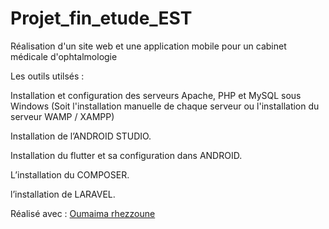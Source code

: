 # Projet_fin_etude_EST
Réalisation d'un site web et une application mobile pour un cabinet médicale d'ophtalmologie



Les outils utilsés :

Installation et configuration des serveurs Apache, PHP et MySQL sous Windows
(Soit l'installation manuelle de chaque serveur ou l'installation du serveur WAMP / XAMPP)

Installation de l’ANDROID STUDIO.

Installation du flutter et sa configuration dans ANDROID.

L’installation du COMPOSER.

l’installation de LARAVEL.


Réalisé avec : [Oumaima rhezzoune ](https://github.com/RhezzouneOumaima)
